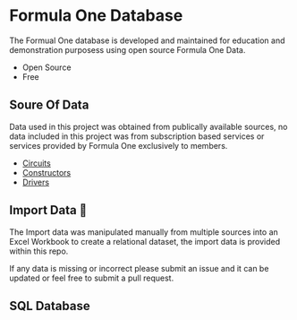 # Formula One Database
The Formual One database is developed and maintained for education and demonstration purposess using open source Formula One Data. 

* Open Source
* Free
 ## Soure Of Data

Data used in this project was obtained from publically available sources, no data included in this project was from subscription based services or services provided by Formula One exclusively to members. 

* [Circuits](https://en.wikipedia.org/wiki/List_of_Formula_One_circuits)
* [Constructors](https://en.wikipedia.org/wiki/List_of_Formula_One_constructors)
* [Drivers](https://en.wikipedia.org/wiki/List_of_Formula_One_drivers)

## Import Data 🚀

The Import data was manipulated manually from multiple sources into an Excel Workbook to create a relational dataset, the import data is provided within this repo. 

If any data is missing or incorrect please submit an issue and it can be updated or feel free to submit a pull request.

## SQL Database 
